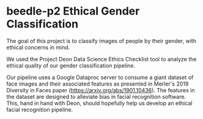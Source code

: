 # beedle-p2 Ethical Gender Classification
The goal of this project is to classify images of people by their gender, with ethical concerns in mind.

We used the Project Deon Data Science Ethics Checklist tool to analyze the ethical quality of our gender classification pipeline. 

Our pipeline uses a Google Dataproc server to consume a giant dataset of face images and their associated features as presented in Merler's 2019 Diversity in Faces paper (https://arxiv.org/abs/1901.10436). The features in the dataset are designed to alleviate bias in facial recognition software. This, hand in hand with Deon, should hopefully help us develop an ethical facial recognition pipeline.
